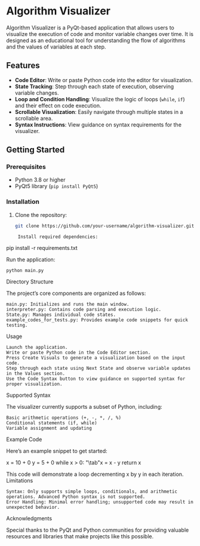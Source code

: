 # Algorithm Visualizer

Algorithm Visualizer is a PyQt-based application that allows users to visualize the execution of code and monitor variable changes over time. It is designed as an educational tool for understanding the flow of algorithms and the values of variables at each step.

## Features

- **Code Editor**: Write or paste Python code into the editor for visualization.
- **State Tracking**: Step through each state of execution, observing variable changes.
- **Loop and Condition Handling**: Visualize the logic of loops (`while`, `if`) and their effect on code execution.
- **Scrollable Visualization**: Easily navigate through multiple states in a scrollable area.
- **Syntax Instructions**: View guidance on syntax requirements for the visualizer.

## Getting Started

### Prerequisites

- Python 3.8 or higher
- PyQt5 library (`pip install PyQt5`)

### Installation

1. Clone the repository:

   ```bash
   git clone https://github.com/your-username/algorithm-visualizer.git

    Install required dependencies:

pip install -r requirements.txt

Run the application:

    python main.py

Directory Structure

The project’s core components are organized as follows:

    main.py: Initializes and runs the main window.
    interpreter.py: Contains code parsing and execution logic.
    State.py: Manages individual code states.
    example_codes_for_tests.py: Provides example code snippets for quick testing.

Usage

    Launch the application.
    Write or paste Python code in the Code Editor section.
    Press Create Visuals to generate a visualization based on the input code.
    Step through each state using Next State and observe variable updates in the Values section.
    Use the Code Syntax button to view guidance on supported syntax for proper visualization.

Supported Syntax

The visualizer currently supports a subset of Python, including:

    Basic arithmetic operations (+, -, *, /, %)
    Conditional statements (if, while)
    Variable assignment and updating

Example Code

Here’s an example snippet to get started:

x = 10 + 0
y = 5 + 0
while x > 0:
"\tab"x = x - y
return x 

This code will demonstrate a loop decrementing x by y in each iteration.
Limitations

    Syntax: Only supports simple loops, conditionals, and arithmetic operations. Advanced Python syntax is not supported.
    Error Handling: Minimal error handling; unsupported code may result in unexpected behavior.


Acknowledgments

Special thanks to the PyQt and Python communities for providing valuable resources and libraries that make projects like this possible.



